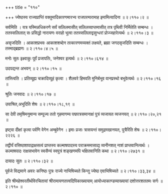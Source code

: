 +++
title = "११०"

+++
ज्येष्ठस्य राज्यप्राप्तिं वक्तुमादिकारणमारभ्य राजपरम्परामाह इमामित्यादिना  ॥  २।११०।२  ॥   

  

सर्वमिति । यत्र यस्मिन्नधिकरणे सर्वं सलिलमासीत् सलिलव्याप्तमासीत् तत्र पृथिवी निर्मितेति सम्बन्धः । ततस्सलिलात् सः प्रसिद्धो नारायणः वराहो भूत्वा ततस्सलिलाद्वसुन्धरां प्रोज्जहारेत्यर्थः  ॥  २।११०।३  ॥   

  

असृजदिति । आकाशप्रभवः आकाशशब्देन तत्कारणमव्यक्तं लक्ष्यते, ब्रह्मा जगदसृजदिति सम्बन्धः । तस्माद्ब्रह्मणः  ॥  २।११०।४।५  ॥   

  

मनोः सुतः इक्ष्वाकुः पूर्वं प्रजापतिः, जनेश्वर इत्यर्थः  ॥  २।११०।६१४  ॥   

  

उदपद्यन्त अभवन्  ॥  २।११०।१५  ॥   

  

तांस्त्विति । प्रतिव्यूह्य चक्रादिव्यूहं कृत्वा । शैलवरे हिमवति मुनिर्बभूव वानप्रस्थो बभूवेत्यर्थः  ॥  २।११०।१६  ॥   

  

श्रुतिः जनवादः  ॥  २।११०।१७  ॥   

  

उपाश्रित,अभूदिति शेषः  ॥  २।११०।१८,१९  ॥   

  

सा देवी तमृषिमनुमान्य सम्पूज्य ततो गृहमागम्य पद्मपत्रसमानाक्षं पुत्रं व्यजायत व्यजनयत्  ॥  २।११०।२०,२१  ॥   

  

इष्ट्वा दीक्षां कृत्वा पर्वणि वेगेन अम्बुवेगेन । इमाः प्रजाः त्रासयन्तं समुद्रमखानयत, पुत्रैरिति शेषः  ॥  २।११०।२२२६  ॥   

  

तद्वीर्यं वसिष्ठशापाद्राक्षसत्वं प्राप्तस्य कल्माषपादस्य पराक्रममासाद्य व्यनीनशत् नाशं प्राप्तवानित्यर्थः । कल्माषपादः राक्षसभावेन स्वसैन्यं स्वपुत्रं शङ्खणमपि भक्षितवानिति कथा  ॥  २।११०।२७३१  ॥   

  

दायादः सुतः  ॥  २।११०।३२  ॥   

  

पूर्वजे विद्यमाने अवरः कनिष्ठः पुत्रः राज्ये नाभिषिच्यते किन्तु ज्येष्ठ एवाभिषिच्यते  ॥  २।११०।३३,३४  ॥   

  

इति श्रीमहेश्वरतीर्थविरचितायां श्रीरामायणतत्त्वदिपिकाख्यायाम् आयोध्याकाण्डव्याख्यायां दशोत्तरशततमः सर्गः  ॥  २।११०  ॥   

  

  


